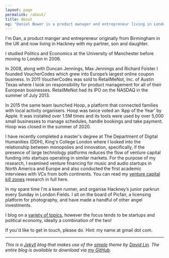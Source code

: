 ```yaml
---
layout: page
permalink: /about/
title: About
og: "Daniel Bower is a product manager and entrepreneur living in London."
---
```


I'm Dan, a product manger and entrepreneur originally from Birmingham in the UK and now living in Hackney with my partner, son and daughter.

I studied Politics and Economics at the University of Manchester before moving to London in 2006.

In 2008, along with Duncan Jennings, Max Jennings and Richard Foister I founded VoucherCodes which grew into Europe’s largest online coupon business. In 2011 VoucherCodes was sold to RetailMeNot, Inc. of Austin Texas where I took on responsibility for product management for all of their European businesses. RetailMeNot had its IPO on the NASDAQ in the summer of July 2013.

In 2015 the same team launched Hoop, a platform that connected families with local activity organisers. Hoop was twice voted an ‘App of the Year’ by Apple. It was installed over 1.5M times and its tools were used by over 5,000 small businesses to manage schedules, handle bookings and take payment. Hoop was closed in the summer of 2020.

I have recently completed a master's degree at The Department of Digital Humanities (DDH), King's College London where I looked into the relationship between monopolies and innovation, specifically, if the presence of large technology platforms reduces the flow of venture capital funding into startups operating in similar markets. For the purpose of my research, I examined venture financing for music and audio startups in North America and Europe and also conducted the first academic interviews with VCs from both continents. You can read my [venture capital kill zones](/music-streaming-venture-capital-kill-zones/) research in full here.

In my spare time I'm a keen runner, and organise Hackney’s junior parkrun every Sunday in London Fields. I sit on the board of Picfair, a licensing platform for photography, and have made a handful of other angel investments.

I blog on a [variety of topics](/archive/), however the focus tends to be startups and political economy, ideally a combination of the two!

If you'd like to get in touch, please do. Hint: my name at gmail dot com.

---

_This is a [Jekyll](https://jekyllrb.com/) blog that makes use of the [simple](https://github.com/wild-flame/jekyll-simple) theme by [David Lin](https://github.com/wild-flame). The entire blog is available to download via [my GitHub](https://github.com/danielbower/)._
